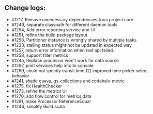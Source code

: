 Change logs:
--------------------
 - #1217, Remove unnecessary dependencies from project core
 - #1249, separate classpath for different daemon tools
 - #1254, Add error reporting service and UI
 - #1251, refine the build package layout.
 - #1253, Partitioner instance is wrongly shared by multiple tasks
 - #1223, stalling status might not be updated in expected way
 - #1257, return error information when rest api failed.
 - #1258, support filter metrics
 - #1245, Replace processor won't work for data source
 - #1267, print services help into to console
 - #1269, could not specify transit time (2) improved time picker select behavior
 - #1241, shade guava, gs-collections and codahale-metric
 - #1275, fix HealthChecker
 - #1273, refine the metrics UI
 - #1270, add flow control for metrics data
 - #1281, make Processor ReferenceEqual
 - #1244, simplify Build.scala
